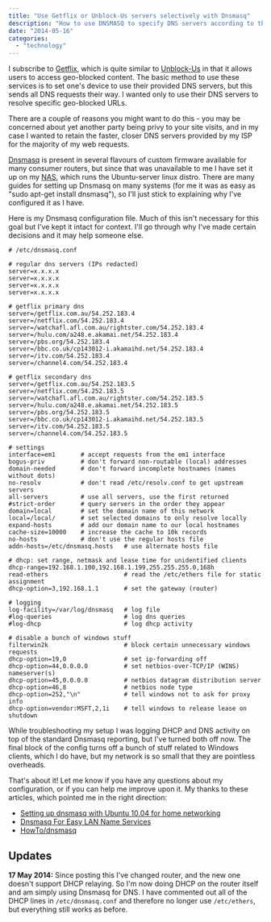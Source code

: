 ```yaml
---
title: "Use Getflix or Unblock-Us servers selectively with Dnsmasq"
description: "How to use DNSMASQ to specify DNS servers according to the URL"
date: "2014-05-16"
categories: 
  - "technology"
---
```


I subscribe to [Getflix](//www.getflix.com.au/ "Getflix"), which is quite similar to [Unblock-Us](//www.unblock-us.com/ "Unblock-Us") in that it allows users to access geo-blocked content. The basic method to use these services is to set one's device to use their provided DNS servers, but this sends all DNS requests their way. I wanted only to use their DNS servers to resolve specific geo-blocked URLs.

There are a couple of reasons you might want to do this - you may be concerned about yet another party being privy to your site visits, and in my case I wanted to retain the faster, closer DNS servers provided by my ISP for the majority of my web requests.

[Dnsmasq](//www.thekelleys.org.uk/dnsmasq/doc.html "Dnsmasq - network services for small networks") is present in several flavours of custom firmware available for many consumer routers, but since that was unavailable to me I have set it up on my [NAS](/2013/03/the-n40l-nas-with-the-icy-dock-duoswap "The N40L NAS with the Icy Dock DuoSwap"), which runs the Ubuntu-server linux distro. There are many guides for setting up Dnsmasq on many systems (for me it was as easy as "sudo apt-get install dnsmasq"), so I'll just stick to explaining why I've configured it as I have.

Here is my Dnsmasq configuration file. Much of this isn't necessary for this goal but I've kept it intact for context. I'll go through why I've made certain decisions and it may help someone else.

``` squidconf
# /etc/dnsmasq.conf
 
# regular dns servers (IPs redacted)
server=x.x.x.x
server=x.x.x.x
server=x.x.x.x
server=x.x.x.x
 
# getflix primary dns
server=/getflix.com.au/54.252.183.4
server=/netflix.com/54.252.183.4
server=/watchafl.afl.com.au/rightster.com/54.252.183.4
server=/hulu.com/a248.e.akamai.net/54.252.183.4
server=/pbs.org/54.252.183.4
server=/bbc.co.uk/cp143012-i.akamaihd.net/54.252.183.4
server=/itv.com/54.252.183.4
server=/channel4.com/54.252.183.4
 
# getflix secondary dns
server=/getflix.com.au/54.252.183.5
server=/netflix.com/54.252.183.5
server=/watchafl.afl.com.au/rightster.com/54.252.183.5
server=/hulu.com/a248.e.akamai.net/54.252.183.5
server=/pbs.org/54.252.183.5
server=/bbc.co.uk/cp143012-i.akamaihd.net/54.252.183.5
server=/itv.com/54.252.183.5
server=/channel4.com/54.252.183.5
 
# settings
interface=em1       # accept requests from the em1 interface
bogus-priv          # don't forward non-routable (local) addresses
domain-needed       # don't forward incomplete hostnames (names without dots)
no-resolv           # don't read /etc/resolv.conf to get upstream servers
all-servers         # use all servers, use the first returned
#strict-order       # query servers in the order they appear
domain=local        # set the domain name of this network
local=/local/       # set selected domains to only resolve locally
expand-hosts        # add our domain name to our local hostnames
cache-size=10000    # increase the cache to 10k records
no-hosts            # don't use the regular hosts file
addn-hosts=/etc/dnsmasq.hosts   # use alternate hosts file
 
# dhcp: set range, netmask and lease time for unidentified clients
dhcp-range=192.168.1.100,192.168.1.199,255.255.255.0,168h
read-ethers                     # read the /etc/ethers file for static assignment
dhcp-option=3,192.168.1.1       # set the gateway (router)
 
# logging
log-facility=/var/log/dnsmasq   # log file
#log-queries                    # log dns queries
#log-dhcp                       # log dhcp activity
 
# disable a bunch of windows stuff
filterwin2k                     # block certain unnecessary windows requests
dhcp-option=19,0                # set ip-forwarding off
dhcp-option=44,0.0.0.0          # set netbios-over-TCP/IP (WINS) nameserver(s)
dhcp-option=45,0.0.0.0          # netbios datagram distribution server
dhcp-option=46,8                # netbios node type
dhcp-option=252,"\n"            # tell windows not to ask for proxy info
dhcp-option=vendor:MSFT,2,1i    # tell windows to release lease on shutdown
```

While troubleshooting my setup I was logging DHCP and DNS activity on top of the standard Dnsmasq reporting, but I've turned both off now. The final block of the config turns off a bunch of stuff related to Windows clients, which I do have, but my network is so small that they are pointless overheads.

That's about it! Let me know if you have any questions about my configuration, or if you can help me improve upon it. My thanks to these articles, which pointed me in the right direction:

- [Setting up dnsmasq with Ubuntu 10.04 for home networking](//www.dickson.me.uk/2012/03/26/setting-up-dnsmasq-with-ubuntu-10-04-for-home-networking/ "Setting up dnsmasq with Ubuntu 10.04 for home networking")
- [Dnsmasq For Easy LAN Name Services](//www.linux.com/learn/tutorials/516220-dnsmasq-for-easy-lan-name-services "Dnsmasq For Easy LAN Name Services")
- [HowTo/dnsmasq](//wiki.debian.org/HowTo/dnsmasq "HowTo/dnsmasq")

## Updates

**17 May 2014:** Since posting this I've changed router, and the new one doesn't support DHCP relaying. So I'm now doing DHCP on the router itself and am simply using Dnsmasq for DNS. I have commented out all of the DHCP lines in ```/etc/dnsmasq.conf``` and therefore no longer use ```/etc/ethers```, but everything still works as before.